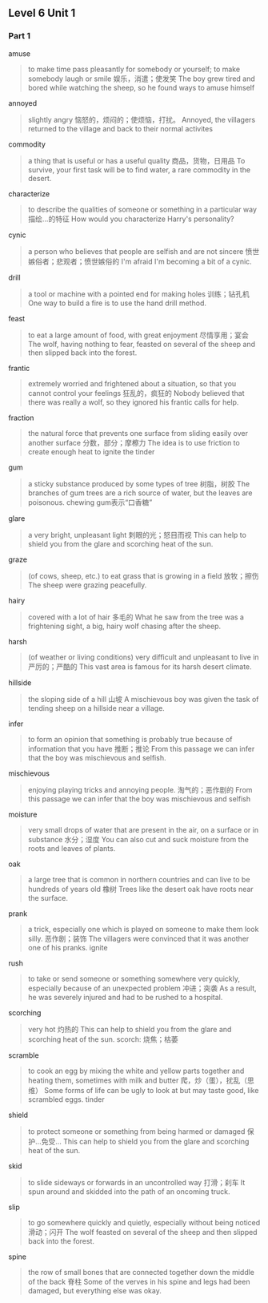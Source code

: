 ## Level 6 Unit 1

### Part 1

amuse

> to make time pass pleasantly for somebody or yourself; to make somebody laugh
or smile
> 娱乐，消遣；使发笑
> The boy grew tired and bored while watching the sheep, so he found ways to amuse
himself

annoyed

> slightly angry
> 恼怒的，烦闷的；使烦恼，打扰。
> Annoyed, the villagers returned to the village and back to their  normal activites

commodity

> a thing that is useful or has a useful quality
> 商品，货物，日用品
> To survive, your first task will be to find water, a rare commodity in the desert.

characterize

> to describe the qualities of someone or something in a particular way
> 描绘...的特征
> How would you characterize Harry's personality?

cynic

> a person who believes that people are selfish and are not sincere
> 愤世嫉俗者；悲观者；愤世嫉俗的
> I'm afraid I'm becoming a bit of a cynic.

drill

> a tool or machine with a pointed end for making holes
> 训练；钻孔机
> One way to build a fire is to use the hand drill method.

feast

> to eat a large amount of food, with great enjoyment
> 尽情享用；宴会
> The wolf, having nothing to fear, feasted on several of the sheep and then slipped
back into the forest.

frantic

> extremely worried and frightened about a situation, so that you cannot control
your feelings
> 狂乱的，疯狂的
> Nobody believed that there was really a wolf, so they ignored his frantic calls
for help.

fraction

> the natural force that prevents one surface from sliding easily over another
surface
> 分数，部分；摩檫力
> The idea is to use friction to create enough heat to ignite the tinder

gum

> a sticky substance produced by some types of tree
> 树脂，树胶
> The branches of gum trees are a rich source of water, but the leaves are poisonous.
> chewing gum表示“口香糖”

glare

> a very bright, unpleasant light
> 刺眼的光；怒目而视
> This can help to shield you from the glare and scorching heat of the sun.

graze

> (of cows, sheep, etc.) to eat grass that is growing in a field
> 放牧；擦伤
> The sheep were grazing peacefully.

hairy

> covered with a lot of hair
> 多毛的
> What he saw from the tree was a frightening sight, a big, hairy wolf chasing
after the sheep.

harsh

> (of weather or living conditions) very difficult and unpleasant to live in
> 严厉的；严酷的
> This vast area is famous for its harsh desert climate.

hillside

> the sloping side of a hill
> 山坡
> A mischievous boy was given the task of tending sheep on a hillside near a village.

infer

> to form an opinion that something is probably true because of information that
you have
> 推断；推论
> From this passage we can infer that the boy was mischievous and selfish.

mischievous

> enjoying playing tricks and annoying people.
> 淘气的；恶作剧的
> From this passage we can infer that the boy was mischievous and selfish

moisture

> very small drops of water that are present in the air, on a surface or in substance
> 水分；湿度
> You can also cut and suck moisture from the roots and leaves of plants.

oak

> a large tree that is common in northern countries and can live to be hundreds
of years old
> 橡树
> Trees like the desert oak have roots near the surface.

prank

> a trick, especially one which is played on someone to make them look silly.
> 恶作剧；装饰
> The villagers were convinced that it was another one of his pranks.
ignite

rush

> to take or send someone or something somewhere very quickly, especially because
of an unexpected problem
> 冲进；突袭
> As a result, he was severely injured and had to be rushed to a hospital.

scorching

> very hot
> 灼热的
> This can help to shield you from the glare and scorching heat of the sun.
> scorch: 烧焦；枯萎

scramble

> to cook an egg by mixing the white and yellow parts together and heating them,
sometimes with milk and butter
> 爬，炒（蛋），扰乱（思维）
> Some forms of life can be ugly to look at but may taste good, like scrambled eggs.
tinder

shield

> to protect someone or something from being harmed or damaged
> 保护...免受...
> This can help to shield you from the glare and scorching heat of the sun.

skid

> to slide sideways or forwards in an uncontrolled way
> 打滑；刹车
> It spun around and skidded into the path of an oncoming truck.

slip

> to go somewhere quickly and quietly, especially without being noticed
> 滑动；闪开
> The wolf feasted on several of the sheep and then slipped back into the forest.

spine

> the row of small bones that are connected together down the middle of the back
> 脊柱
> Some of the verves in his spine and legs had been damaged, but everything else
was okay.
